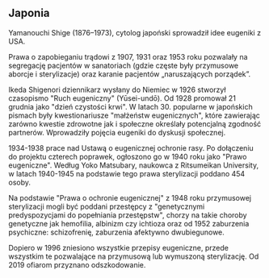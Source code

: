 ## Japonia

Yamanouchi Shige (1876–1973), cytolog japoński sprowadził idee eugeniki z USA.

Prawa o zapobieganiu trądowi z 1907, 1931 oraz 1953 roku pozwalały na segregację pacjentów w sanatoriach (gdzie częste były przymusowe aborcje i sterylizacje) oraz karanie pacjentów „naruszających porządek”.

Ikeda Shigenori dziennikarz wysłany do Niemiec w 1926 stworzył czasopismo "Ruch eugeniczny" (Yūsei-undō). Od 1928 promował 21 grudnia jako "dzień czystości krwi". W latach 30. popularne w japońskich pismach były kwestionariusze "małżeństw eugenicznych", które zawierając zarówno kwestie zdrowotne jak i społeczne określały potencjalną zgodność partnerów. Wprowadziły pojęcia eugeniki do dyskusji społecznej.

1934-1938 prace nad Ustawą o eugenicznej ochronie rasy. Po dołączeniu do projektu czterech poprawek, ogłoszono go w 1940 roku jako "Prawo eugeniczne". Według Yoko Matsubary, naukowca z Ritsumeikan University, w latach 1940-1945 na podstawie tego prawa sterylizacji poddano 454 osoby.

Na podstawie "Prawa o ochronie eugenicznej" z 1948 roku przymusowej sterylizacji mogli być poddani przestępcy z "genetycznymi predyspozycjami do popełniania przestępstw", chorzy na takie choroby genetyczne jak hemofilia, albinizm czy ichtioza oraz od 1952 zaburzenia psychiczne: schizofrenię, zaburzenia afektywno dwubiegunowe.

Dopiero w 1996 zniesiono wszystkie przepisy eugeniczne, przede wszystkim te pozwalające na przymusową lub wymuszoną sterylizację. Od 2019 ofiarom przyznano odszkodowanie.
